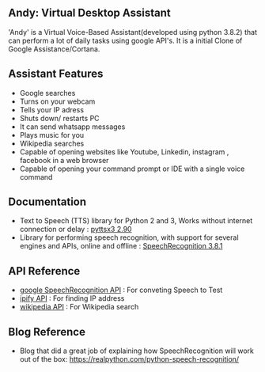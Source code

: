 ## Andy: Virtual Desktop Assistant
'Andy' is a Virtual Voice-Based Assistant(developed using python 3.8.2) that can perform a lot of daily tasks using google API's.
It is a initial Clone of Google Assistance/Cortana.

## Assistant Features
 - Google searches
 - Turns on your webcam
 - Tells your IP adress
 - Shuts down/ restarts PC
 - It can send whatsapp messages
 - Plays music for you
 - Wikipedia searches
 - Capable of opening websites like Youtube, Linkedin, instagram , facebook in a web browser
 - Capable of opening your command prompt or IDE with a single voice command


## Documentation

- Text to Speech (TTS) library for Python 2 and 3, Works without internet connection or delay : [pyttsx3 2.90](https://pypi.org/project/pyttsx3/)
- Library for performing speech recognition, with support for several engines and APIs, online and offline : [SpeechRecognition 3.8.1](https://pypi.org/project/SpeechRecognition/)

## API Reference

- [google SpeechRecognition API](https://pypi.org/project/SpeechRecognition/) : For conveting Speech to Test
- [ipify API](https://www.ipify.org/) : For finding IP address
- [wikipedia API](https://pypi.org/project/wikipedia/) : For Wikipedia search

## Blog Reference

- Blog that did a great job of explaining how SpeechRecognition will work out of the box: https://realpython.com/python-speech-recognition/

